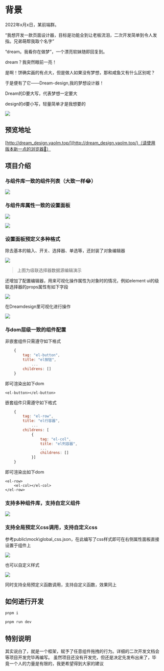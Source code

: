 # 背景

2022年x月x日，某前端群。

“我想开发一款页面设计器，目标是功能全到让老板流泪，二次开发简单到令人发指。兄弟萌帮我取个名字”

“dream。我看你在做梦”，一个漂亮软妹随即回复到。

dream？我突然眼前一亮！

是啊！饼确实画的有点大，但是做人如果没有梦想，那和咸鱼又有什么区别呢？

于是便有了它——Dream-design,我的梦想设计器！

Dream的D要大写，代表梦想一定要大

design的d要小写，轻量简单才是我想要的

![](./readme_images/oh.gif)

##  预览地址

[http://dream_design.yaolm.top/](http://dream_design.yaolm.top/)（请使用版本新一点的浏览器🤔）

## 项目介绍

### 与组件库一致的组件列表（大致一样😂）

![](./readme_images/组件库列表对比.png)

### 与组件库属性一致的设置面板

![](./readme_images/el按钮属性.png)

![](./readme_images/Dreamdesign按钮属性.png)

### 设置面板预定义多种格式

除去基本的输入、开关、选择器、单选等，还封装了对象编辑器

![](./readme_images/对象编辑器.png)

> 上图为级联选择器数据源编辑演示

还增加了配置编辑器，用来可视化操作属性为对象时的情况，例如element ui的级联选择器的props属性有如下字段

![](./readme_images/级联选择器props.png)

在Dreamdesign里可视化进行操作

![](./readme_images/配置可视化.png)

### 与dom层级一致的组件配置

非嵌套组件只需遵守如下格式

```js
    {
    	tag: "el-button",
    	title: "el按钮",
            ...
        childrens: []
    }
```

即可渲染出如下dom

```vue
<el-button></el-button>
```

嵌套组件只需遵守如下格式

```js
    {
    	tag: "el-row",
    	title: "el行容器",
            ...
        childrens: [    
        	{
    			tag: "el-col",
    			title: "el列容器",
            	...
        		childrens: []
    		}]
    }
```

即可渲染出如下dom

```vue
<el-row>
    <el-col></el-col>
</el-row>
```

### 支持多种组件库，支持自定义组件

![](./readme_images/多组件库支持.png)

### 支持全局预定义css调用，支持自定义css

参考public\mock\global_css.json，在此编写了css样式即可在右侧属性面板直接设置于组件上

![](./readme_images/预制css.png)

也可以自定义样式

![](./readme_images/自定义css.gif)

同时支持全局预定义函数调用，支持自定义函数，效果同上



## 如何进行开发

```powershell
pnpm i

pnpm run dev
```

## 特别说明

其实说白了，就是一个框架，赋予了任意组件拖拽的行为。详细的二次开发文档会等项目开发完毕再编写。
虽然项目还没有开发完，但还是决定先发布出来了，毕竟一个人的力量是有限的，我更希望得到大家的建议